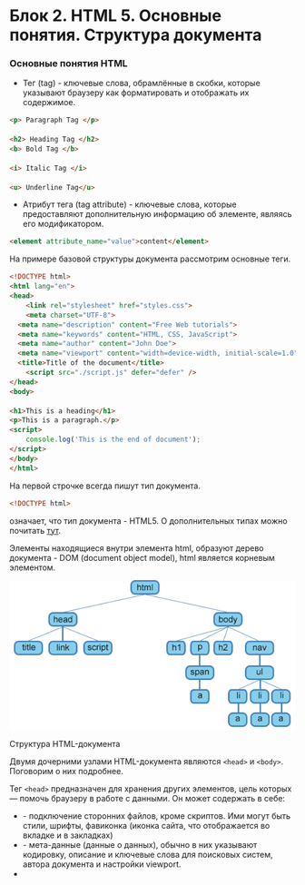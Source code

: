 # Блок 2. HTML 5. Основные понятия. Структура документа

### Основные понятия HTML

- Тег (tag) - ключевые слова, обрамлённые в скобки, которые указывают браузеру как форматировать и отображать их содержимое.

```html
<p> Paragraph Tag </p>

<h2> Heading Tag </h2>
<b> Bold Tag </b>

<i> Italic Tag </i>

<u> Underline Tag</u>
```

- Атрибут тега (tag attribute) - ключевые слова, которые предоставляют дополнительную информацию об элементе, являясь его модификатором.

```html
<element attribute_name="value">content</element>
```

На примере базовой структуры документа рассмотрим основные теги.

```html
<!DOCTYPE html>
<html lang="en">
<head>
	<link rel="stylesheet" href="styles.css">
	<meta charset="UTF-8">
  <meta name="description" content="Free Web tutorials">
  <meta name="keywords" content="HTML, CSS, JavaScript">
  <meta name="author" content="John Doe">
  <meta name="viewport" content="width=device-width, initial-scale=1.0">
  <title>Title of the document</title>
	<script src="./script.js" defer="defer" />
</head>
<body>

<h1>This is a heading</h1>
<p>This is a paragraph.</p>
<script>
	console.log('This is the end of document');
</script>
</body>
</html>
```

На первой строчке всегда пишут тип документа. 

```html
<!DOCTYPE html>
```

означает, что тип документа - HTML5. О дополнительных типах можно почитать [тут](http://htmlbook.ru/html/%21doctype).

Элементы находящиеся внутри элемента html, образуют дерево документа - DOM (document object model), html является корневым элементом.  

![%D0%91%D0%BB%D0%BE%D0%BA%202%20HTML%205%20%D0%9E%D1%81%D0%BD%D0%BE%D0%B2%D0%BD%D1%8B%D0%B5%20%D0%BF%D0%BE%D0%BD%D1%8F%D1%82%D0%B8%D1%8F%20%D0%A1%D1%82%D1%80%D1%83%D0%BA%D1%82%D1%83%D1%80%D0%B0%20%D0%B4%D0%BE%D0%BA%D1%83%D0%BC%D0%B5%D0%BD%D1%82%D0%B0%20152e795b66814034a0c0f73186f9a61b/Untitled.png](%D0%91%D0%BB%D0%BE%D0%BA%202%20HTML%205%20%D0%9E%D1%81%D0%BD%D0%BE%D0%B2%D0%BD%D1%8B%D0%B5%20%D0%BF%D0%BE%D0%BD%D1%8F%D1%82%D0%B8%D1%8F%20%D0%A1%D1%82%D1%80%D1%83%D0%BA%D1%82%D1%83%D1%80%D0%B0%20%D0%B4%D0%BE%D0%BA%D1%83%D0%BC%D0%B5%D0%BD%D1%82%D0%B0%20152e795b66814034a0c0f73186f9a61b/Untitled.png)

Структура HTML-документа

Двумя дочерними узлами HTML-документа являются `<head>` и `<body>`. Поговорим о них подробнее.

Тег `<head>` предназначен для хранения других элементов, цель которых — помочь браузеру в работе с данными. Он может содержать в себе:

- [<link>](https://developer.mozilla.org/ru/docs/Web/HTML/Element/link) - подключение сторонних файлов, кроме скриптов. Ими могут быть стили, шрифты, фавиконка (иконка сайта, что отображается во вкладке и в закладках)
- [<meta>](https://developer.mozilla.org/ru/docs/Web/HTML/Element/meta) - мета-данные (данные о данных), обычно в них указывают кодировку, описание и ключевые слова для поисковых систем, автора документа и настройки viewport.
- [<title>](https://developer.mozilla.org/ru/docs/Web/HTML/Element/title) - обязательный тег, в котором находится название документа, которое отображается во вкладке браузера.
- [<script>](https://developer.mozilla.org/ru/docs/Web/HTML/Element/script) - подключение js-скриптов. Это подключение возможно так же и внутри `<body>`.

В теге `<body>` содержится тело документа.

## Типы тегов

До появления HTML5 разделяли всего два типа элементы - блочные и строчные

1. Блочные - элементы высокого уровня. Могут включать в себя другие блочные и строчные теги. Формируют новый блок контента. Это элементы `<div>`, `<p>`, `<h1>` - `<h6>`, списки (`<ul>`, `<ol>`), элементы списка - `<li>` и так далее. Единственный элемент, внутрь которого нельзя вставлять другие блочные элементы, это параграф - `<p>`. Блочные элементы занимают всю ширину своего родителя (контейнера), формально создавая «блок» (отсюда и название). 
2. Строчные элементы не могут включать в себя блочные элементы. Используются для разметки частей содержимого элементов. В отличии от блочных элементов не создают новый блок контента, а их ширина и высота зависят от контента.

## Контентная модель HTML

![%D0%91%D0%BB%D0%BE%D0%BA%202%20HTML%205%20%D0%9E%D1%81%D0%BD%D0%BE%D0%B2%D0%BD%D1%8B%D0%B5%20%D0%BF%D0%BE%D0%BD%D1%8F%D1%82%D0%B8%D1%8F%20%D0%A1%D1%82%D1%80%D1%83%D0%BA%D1%82%D1%83%D1%80%D0%B0%20%D0%B4%D0%BE%D0%BA%D1%83%D0%BC%D0%B5%D0%BD%D1%82%D0%B0%20152e795b66814034a0c0f73186f9a61b/Untitled%201.png](%D0%91%D0%BB%D0%BE%D0%BA%202%20HTML%205%20%D0%9E%D1%81%D0%BD%D0%BE%D0%B2%D0%BD%D1%8B%D0%B5%20%D0%BF%D0%BE%D0%BD%D1%8F%D1%82%D0%B8%D1%8F%20%D0%A1%D1%82%D1%80%D1%83%D0%BA%D1%82%D1%83%D1%80%D0%B0%20%D0%B4%D0%BE%D0%BA%D1%83%D0%BC%D0%B5%D0%BD%D1%82%D0%B0%20152e795b66814034a0c0f73186f9a61b/Untitled%201.png)

Контентная модель HTML5

С приходом HTML 5 была предложена классификация относительно содержимого. Каждый элемент может принадлежать нескольким категориям или не принадлежать ни одной.

Контентная модель (content model), или модель содержимого, описывает, какой тип содержимого следует ожидать внутри элемента и какие элементы могут быть вложены в другие элементы.

### Основные категории содержимого

1. Мета содержимое. Данные о данных, о них мы говорили выше.
2. Потоковое содержимое. Большинство элементов используемых в теле документов
3. Секционное содержимое. Теги `<article>`, `<aside>`, `<nav>`, `<section>`
4. Заголовочное содержимое. Теги `<h1>` - `<h6>`. Здесь всё работает как в книге: h1 - название книги (заголовок сайта), h2 - название раздела и т.д.. h1 может быть только один.
5. Текстовое содержимое - элементы для разметки текста внутри абзацев.
6. Встроенное содержимое - то, что импортируется в документ из других источников. 
7. Интерактивное содержимое - это то, что предполагает взаимодействие с пользователем.

Важно использовать теги по их прямому назначению. Это помогает поисковым системам выделять нужную информацию, а пользователям, которые по тем или иным причинам не могут читать, использовать скринридер. 

Проверить свою вёрстку всегда можно валидатором, он укажет ошибки, которые следует исправить, чтобы вёрстка соответствовала текущей спецификации.

### Основные атрибуты

- id - однозначный идентификатор элемента
- class - идентификатор элемента. Не является уникальным, можно указывать несколько классов через пробел
- href - атрибут элемента `<a>`, в нём указывают url по которому будет осуществлён переход по клику на `<a>`
- src - атрибут элементов `<img>`, `<video>`, `<audio>`. В нём указывают путь до источника.
- alt - текст, который будет отображен, если элемент не загрузился. Атрибут применим только к тегу `<img>`
- title - текст, который будет показан при наведении курсора (ховере) на элемент
- style - CSS для конкретного элемента

```html
...
<article id="korgi-article" class="class1 class2">
	<img src="images/korgi.jpg" alt="Здесь изображен прекрасный корги" title="Собака" />
	<div
			class="image-caption"
		  title="здесь очень длинный текст"
			style="padding: 6px; text-align: center; color: orange;">
		Тут тоже очень длинный текст, который может не поместиться
	</div>
</article>
...
```

Дополнительные ссылки:

[Валидатор W3C](https://validator.w3.org/)

[Типы документов](https://www.w3schools.com/tags/tag_doctype.asp)

[Подробнее про подключение скриптов](https://learn.javascript.ru/script-async-defer)

Про адаптивность сайтов для людей с ограниченными возможностями - [https://weblind.ru/](https://weblind.ru/) 

Для сильных духом - [спецификация HTML 5.2](https://html.spec.whatwg.org/).